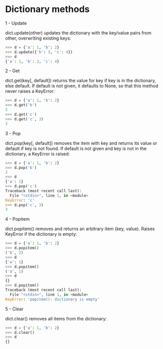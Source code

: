 # Dictionary methods

1 - Update

dict.update(other) updates the dictionary with the key/value pairs from other, overwriting existing keys:
```python
>>> d = {'a': 1, 'b': 2}
>>> d.update({'b': 3, 'c': 4})
>>> d
{'a': 1, 'b': 3, 'c': 4}
```


2 - Get

dict.get(key[, default]) returns the value for key if key is in the dictionary, else default. If default is not given, it defaults to None, so that this method never raises a KeyError:
```python
>>> d = {'a': 1, 'b': 2}
>>> d.get('b')
2
>>> d.get('c')
>>> d.get('c', 3)
3
```


3 - Pop

dict.pop(key[, default]) removes the item with key and returns its value or default if key is not found. If default is not given and key is not in the dictionary, a KeyError is raised:
```python
>>> d = {'a': 1, 'b': 2}
>>> d.pop('b')
2
>>> d
{'a': 1}
>>> d.pop('c')
Traceback (most recent call last):
  File "<stdin>", line 1, in <module>
KeyError: 'c'
>>> d.pop('c', 3)
3
```


4 - Popitem

dict.popitem() removes and returns an arbitrary item (key, value). Raises KeyError if the dictionary is empty:
```python
>>> d = {'a': 1, 'b': 2}
>>> d.popitem()
('b', 2)
>>> d
{'a': 1}
>>> d.popitem()
('a', 1)
>>> d
{}
>>> d.popitem()
Traceback (most recent call last):
  File "<stdin>", line 1, in <module>
KeyError: 'popitem(): dictionary is empty'
```


5 - Clear

dict.clear() removes all items from the dictionary:
```python
>>> d = {'a': 1, 'b': 2}
>>> d.clear()
>>> d
{}
```